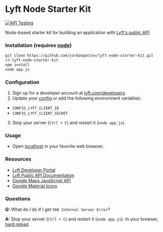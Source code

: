 # Lyft Node Starter Kit

[![API Testing](https://img.shields.io/badge/API%20Test-RapidAPI-blue.svg)](https://rapidapi.com/package/Lyft/functions?utm_source=LyftGithub&utm_medium=button&utm_content=Vender_GitHub)

Node-based starter kit for building an application with [Lyft's public API](https://www.lyft.com/developers).

### Installation (requires [node](https://nodejs.org))

```bash
git clone https://github.com/jordanpatton/lyft-node-starter-kit.git
cd lyft-node-starter-kit
npm install
node app.js
```

### Configuration

1. Sign up for a developer account at [lyft.com/developers](https://www.lyft.com/developers).
2. Update your [config](config/config.js) or add the following environment variables:
  - `CONFIG_LYFT_CLIENT_ID`
  - `CONFIG_LYFT_CLIENT_SECRET`
3. Stop your server (`Ctrl + C`) and restart it (`node app.js`).

### Usage

- Open [localhost](http://localhost:3000) in your favorite web browser.

### Resources

- [Lyft Developer Portal](https://www.lyft.com/developers)
- [Lyft Public API Documentation](https://developer.lyft.com/docs)
- [Google Maps JavaScript API](https://developers.google.com/maps/documentation/javascript/tutorial)
- [Google Material Icons](https://design.google.com/icons/)

### Questions

**Q:** What do I do if I get `500 Internal Server Error`?

**A:** Stop your server (`Ctrl + C`) and restart it (`node app.js`). In your browser, [hard reload](https://en.wikipedia.org/wiki/Wikipedia:Bypass_your_cache).
